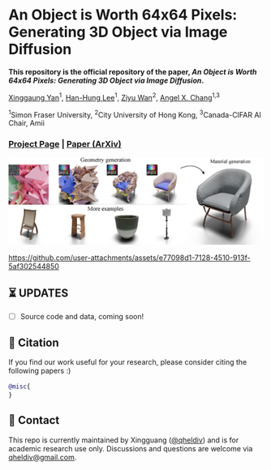 # An Object is Worth 64x64 Pixels: Generating 3D Object via Image Diffusion

**This repository is the official repository of the paper, *An Object is Worth 64x64 Pixels: Generating 3D Object via Image Diffusion*.**

[Xinggaung Yan](http://yanxg.art)<sup>1</sup>,
[Han-Hung Lee](https://hanhung.github.io/)<sup>1</sup>,
[Ziyu Wan](http://raywzy.com/)<sup>2</sup>,
[Angel X. Chang](https://angelxuanchang.github.io/)<sup>1,3</sup>

<sup>1</sup>Simon Fraser University, <sup>2</sup>City University of Hong Kong, <sup>3</sup>Canada-CIFAR AI Chair, Amii

### [Project Page](https://omages.github.io/) | [Paper (ArXiv)](https://arxiv.org/abs/) 
<!-- | [Twitter thread](https://twitter.com/yan_xg/status/1539108339422212096) -->
<!-- | [Pre-trained Models](https://www.dropbox.com/s/we886b1fqf2qyrs/ckpts_ICT.zip?dl=0) :fire: |  -->

<img src='assets/fig_teaser.png'/>

<!-- https://user-images.githubusercontent.com/5100481/150949433-40d84ed1-0a8d-4ae4-bd53-8662ebd669fe.mp4 -->

https://github.com/user-attachments/assets/e77098d1-7128-4510-913f-5af302544850


## :hourglass_flowing_sand: UPDATES
- [ ] Source code and data, coming soon!

<!-- ## Installation
The code is tested in docker enviroment [pytorch/pytorch:1.6.0-cuda10.1-cudnn7-devel](https://hub.docker.com/layers/pytorch/pytorch/pytorch/1.6.0-cuda10.1-cudnn7-devel/images/sha256-ccebb46f954b1d32a4700aaeae0e24bd68653f92c6f276a608bf592b660b63d7?context=explore).
The following are instructions for setting up the environment in a Linux system from scratch.
You can also directly pull our provided docker environment: `sudo docker pull qheldiv/shapeformer`
Or build the docker environment by yourself with the setup files in the `Docker` folder.

First, clone this repository with submodule xgutils. [xgutils](https://github.com/QhelDIV/xgutils.git) contains various useful system/numpy/pytorch/3D rendering related functions that will be used by ShapeFormer.

      git clone --recursive https://github.com/QhelDIV/ShapeFormer.git

Then, create a conda environment with the yaml file. (Sometimes the conda is very slow to solve the complex dependencies of this environment, so [mamba](https://mamba.readthedocs.io/en/latest/index.html) is highly recommended)

      conda env create -f environment.yaml
      conda activate shapeformer

Next, we need to install torch_scatter through this command

      pip install torch-scatter==2.0.7 -f https://data.pyg.org/whl/torch-1.7.0+cu101.html

## Demo

First, download the pretrained model from this google drive [URL](https://drive.google.com/file/d/1QmR27nHcLmzFfyvxs3NH7pzUmbVATt4f/view?usp=sharing) and extract the content to experiments/

Then run the following command to test VQDIF. The results are in `experiments/demo_vqdif/results`

      python -m shapeformer.trainer --opts configs/demo/demo_vqdif.yaml --gpu 0 --mode "run"

Run the following command to test ShapeFormer for shape completion. The results are in `experiments/demo_shapeformer/results`

      python -m shapeformer.trainer --opts configs/demo/demo_shapeformer.yaml --gpu 0 --mode "run"

## Dataset

We use the dataset from [IMNet](https://github.com/czq142857/IM-NET#datasets-and-pre-trained-weights), which is obtained from [HSP](https://github.com/chaene/hsp).

The dataset we adopted is a downsampled version (64^3) from these dataset (which is 256 resolution).
Please download our processed dataset from this google drive [URL](https://drive.google.com/file/d/1HUbI45KmXCDJv-YVYxRj-oSPCp0D0xLh/view?usp=sharing).
And then extract the data to `datasets/IMNet2_64/`.

To use the full resolution dataset, please first download the original IMNet and HSP datasets, and run the `make_imnet_dataset` function in `shapeformer/data/imnet_datasets/imnet_datasets.py`

### D-FAUST Human Dataset
We also provide the scripts for process the D-FAUST human shapes. 
First, download the official D-FAUST dataset from this [link](https://dfaust.is.tuebingen.mpg.de/download.php) and extract to `datasets/DFAUST`
Then, execute the following lines to generate obj files and generate sdf samples for the human meshes.

      cd shapeformer/data/dfaust_datasets/datagen
      python generate_dfaust_obj_runfile.py
      bash generate_dfaust_obj_all.sh
      python generate_dfaust_sdf_samples.py

## Usage


First, train VQDIF-16 with 

      python -m shapeformer.trainer --opts configs/vqdif/shapenet_res16.yaml --gpu 0

After VQDIF is trained, train ShapeFormer with

      python -m shapeformer.trainer --opts configs/shapeformer/shapenet_scale.yaml --gpu 0

For testing, you just need to append `--mode test` to the above commands.
And if you only want to run callbacks (such as visualization/generation), set the mode to `run`

There is a visualization callback for both VQDIF and ShapeFormer, who will call the model to obtain 3D meshes and render them to images. The results will be save in `experiments/$exp_name$/results/$callback_name$/`
The callbacks will be automatically called during training and testing, so to get the generation results you just need to test the model.

ALso notice that in the configuration files batch sizes are set to very small so that the model can run on a 12GB memory GPU. You can tune it up if your GPU has a larger memory.

### Multi-GPU
Notice that to use multiple GPUs, just specify the GPU ids. For example `--gpu 0 1 2 4` is to use the 0th, 1st, 2nd, 4th GPU for training. Inside the program their indices will be mapped to 0 1 2 3 for simplicity.

## Frequently Asked Questions

*What is the meaning of the variables Xbd, Xtg, Ytg... ?*

Here is a brief description of the variable names:

> `tg` stands for `target`, which is the samples (probes) of the target occupancy fields.
> `bd`, or `boundary` stands for the points sampled from the shape surface.
> `ct` stands for `context`, which is the partial point cloud that we want to complete.
> `X` stands for point coordinate.
> `Y` stands for the occupancy value of the point coordinate.

The `target` and `context` names come from the field of meta-learning.

Notice that the `Ytg` in the hdf5 file stands for the occupancy value of the probes `Xtg`.
In the case of `IMNET2_64`, `Xtg` is the collection of the 64-grid coordinates, which has the shape of `(64**3, 3)` and `Ytg` is the corresponding occupancy value.
It is easy to visualize the shape with marching cubes if `Xtg` is points of a grid. But you can use arbitrarily sampled points as `Xtg` and `Ytg` for training.

*How can I evaluate the ShapeFormer?*

[Here](https://drive.google.com/file/d/1KjbFUuxTWrZ97Cz8ZlFoOB3gDGCyuwt-/view?usp=share_link) is an incomplete collection of evaluation code of ShapeFormer.  -->

## :notebook_with_decorative_cover: Citation

If you find our work useful for your research, please consider citing the following papers :)

```bibtex
@misc{
}
```
<!-- 
## 📢: Shout-outs
The architecture of our method is inspired by [ConvONet](https://github.com/autonomousvision/convolutional_occupancy_networks), [Taming-transformers](https://github.com/CompVis/taming-transformers) and [DCTransformer](https://github.com/benjs/DCTransformer-PyTorch).
Thanks to the authors.

Also, make sure to check this amazing transformer-based image completion project([ICT](https://github.com/raywzy/ICT))! -->

## :email: Contact

This repo is currently maintained by Xingguang ([@qheldiv](https://github.com/qheldiv)) and is for academic research use only. Discussions and questions are welcome via qheldiv@gmail.com. 
